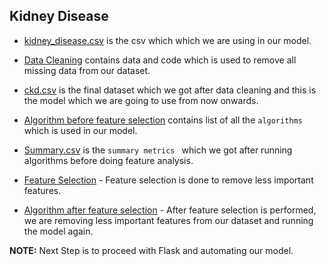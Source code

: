 ## Kidney Disease

* [kidney_disease.csv](https://github.com/NortheasternUniversityADS/Final-Project/blob/master/Kidney%20Disease/kidney_disease.csv) is the csv which which we are using in our model.

* [Data Cleaning](https://github.com/NortheasternUniversityADS/Final-Project/blob/master/Kidney%20Disease/Data%20Cleaning.ipynb) contains data and code which is used to remove all missing data from our dataset. 

* [ckd.csv](https://github.com/NortheasternUniversityADS/Final-Project/blob/master/Kidney%20Disease/ckd.csv) is the final dataset which we got after data cleaning and this is the model which we are going to use from now onwards.

* [Algorithm before feature selection](https://github.com/NortheasternUniversityADS/Final-Project/blob/master/Kidney%20Disease/Algorithms%20before%20feature%20selection.ipynb) contains list of all the `algorithms` which is used in our model.

* [Summary.csv](https://github.com/NortheasternUniversityADS/Final-Project/blob/master/Kidney%20Disease/Summary.csv) is the `summary metrics ` which we got after running algorithms before doing feature analysis.

* [Feature Selection](https://github.com/NortheasternUniversityADS/Final-Project/blob/master/Kidney%20Disease/Feature%20Selection.ipynb) - Feature selection is done to remove less important features.

* [Algorithm after feature selection](https://github.com/NortheasternUniversityADS/Final-Project/blob/master/Kidney%20Disease/Algorithms%20after%20feature%20selection.ipynb) - After feature selection is performed, we are removing less important features from our dataset and running the model again.

**NOTE:** Next Step is to proceed with Flask and automating our model.
